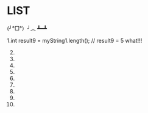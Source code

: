 # LIST
<p>(╯°□°）╯︵ ┻━┻<p>
1.int result9 = myString1.length();            // result9 = 5 what!!! 

2.
3.
4.
5.
6.
7.
8.
9.
10.
